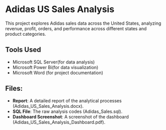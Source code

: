 # Adidas US Sales Analysis
This project explores Adidas sales data across the United States, analyzing revenue, profit, orders, and performance across different states and product categories.

## Tools Used
- Microsoft SQL Server(for data analysis)
- Microsoft Power Bi(for data visualization)
- Microsoft Word (for project documentation)

## Files:
- **Report**: A detailed report of the analytical processes (Adidas_US_Sales_Analysis.docx).
- **SQL File**: The raw analysis codes (Adidas_Sales.sql).
- **Dashboard Screenshot**: A screenshot of the dashboard (Adidas_US_Sales_Analysis_Dashboard.pdf).
